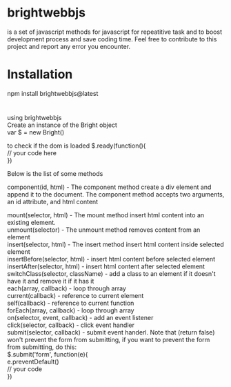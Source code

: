 # brightwebbjs
is a set of javascript methods for javascript for repeatitive task and to boost development process and save coding time.
Feel free to contribute to this project and report any error you encounter.

# Installation

npm install brightwebbjs@latest
#

using brightwebbjs  
Create an instance of the Bright object  
var $ = new Bright()  

to check if the dom is loaded 
$.ready(function(){  
    // your code here  
})

Below is the list of some methods  


component(id, html) - The component method create a div element and append it to the document. The component method accepts two arguments, an id attribute, and html content  

mount(selector, html) - The mount method insert html content into an existing element.  
unmount(selector) - The unmount method removes content from an element  
insert(selector, html) - The insert method insert html content inside selected element  
insertBefore(selector, html) - insert html content before selected element  
insertAfter(selector, html) - insert html content after selected element  
switchClass(selector, className) - add a class to an element if it doesn't have it and remove it if it has it  
each(array, callback) - loop through array  
current(callback) - reference to current element  
self(callback) - reference to current function  
forEach(array, callback) - loop through array  
on(selector, event, callback) - add an event listener  
click(selector, callback) - click event handler  
submit(selector, callback) - submit event handerl. Note that (return false) won't prevent the  form from submitting, if you want to prevent the form from submitting, do this:   
$.submit('form', function(e){  
    e.preventDefault()  
    // your code  
})



